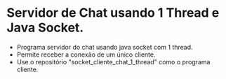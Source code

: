 # Servidor de Chat usando 1 Thread e Java Socket.

- Programa servidor do chat usando java socket com 1 thread.
- Permite receber a conexão de um único cliente.
- Use o repositório "socket_cliente_chat_1_thread" como o programa cliente.